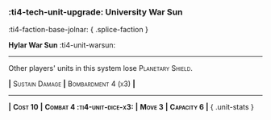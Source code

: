 ### :ti4-tech-unit-upgrade: **University War Sun**
:ti4-faction-base-jolnar:
{ .splice-faction }

**Hylar War Sun** :ti4-unit-warsun:

---

Other players' units in this system lose <span style="font-variant:small-caps;">Planetary Shield</span>.

__|__ <span style="font-variant:small-caps;white-space: nowrap;">Sustain Damage</span> __|__ <span style="font-variant:small-caps;white-space: nowrap;">Bombardment 4 (x3)</span> __|__

---

__|__ <span style="font-variant:small-caps;white-space: nowrap;">**Cost 10**</span> __|__ <span style="font-variant:small-caps;white-space: nowrap;">**Combat 4  :ti4-unit-dice-x3:**</span> __|__ <span style="font-variant:small-caps;white-space: nowrap;">**Move 3**</span> __|__ <span style="font-variant:small-caps;white-space: nowrap;">**Capacity 6**</span> __|__
{ .unit-stats }
